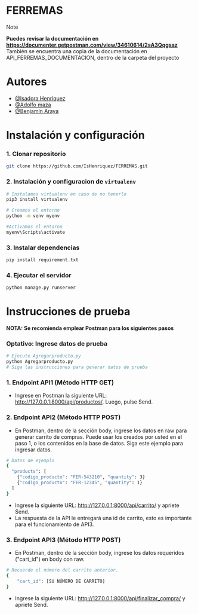 
# FERREMAS

> [!NOTE]
> **Puedes revisar la documentación en https://documenter.getpostman.com/view/34610614/2sA3Qqgsaz**
> También se encuentra una copia de la documentación en API_FERREMAS_DOCUMENTACION, dentro de la carpeta del proyecto


# Autores

- [@Isadora Henríquez](https://github.com/IsHenriquez)
- [@Adolfo maza](https://github.com/aamzp)
- [@Benjamín Araya](https://github.com/benja2203)


# Instalación y configuración

### 1. Clonar repositorio
```bash
git clone https://github.com/IsHenriquez/FERREMAS.git
```

### 2. Instalación y configuracion de `virtualenv` 
```bash 
# Instalamos virtualenv en caso de no tenerlo
pip3 install virtualenv
```
```bash
# Creamos el entorno
python -m venv myenv
```
```bash
#Activamos el entorno
myenv\Scripts\activate
```

### 3. Instalar dependencias
```bash
pip install requirement.txt
```

### 4. Ejecutar el servidor
```bash
python manage.py runserver
```

# Instrucciones de prueba

**NOTA: Se recomienda emplear Postman para los siguientes pasos**

### Optativo: Ingrese datos de prueba

```bash
# Ejecute Agregarproducto.py
python Agregarproducto.py
# Siga las instrucciones para generar datos de prueba
```

### 1. Endpoint API1 (Método HTTP GET)
* Ingrese en Postman la siguiente URL: http://127.0.0.1:8000/api/productos/. Luego, pulse Send.

### 2. Endpoint API2 (Método HTTP POST)
* En Postman, dentro de la sección body, ingrese los datos en raw para generar carrito de compras. Puede usar los creados por usted en el paso 1, o los contenidos en la base de datos. Siga este ejemplo para ingresar datos.
```bash
# Datos de ejemplo
{
  "products": [
    {"codigo_producto": "FER-543210", "quantity": 3}
    {"codigo_producto": "FER-12345", "quantity": 1}
  ]
}
```
* Ingrese la siguiente URL: http://127.0.0.1:8000/api/carrito/ y apriete Send.
* La respuesta de la API le entregará una id de carrito, esto es importante para el funcionamiento de API3.

### 3. Endpoint API3 (Método HTTP POST)
* En Postman, dentro de la sección body, ingrese los datos requeridos ("cart_id") en body con raw.
```bash
# Recuerde el número del carrito anterior.
{
    "cart_id": [SU NÚMERO DE CARRITO]
}
```
* Ingrese la siguiente URL: http://127.0.0.1:8000/api/finalizar_compra/ y apriete Send.

